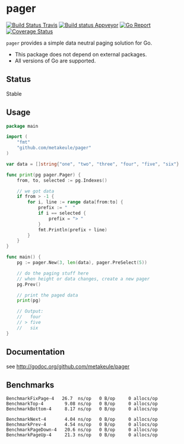 
pager
=====

[![Build Status Travis](https://secure.travis-ci.org/metakeule/pager.png)](http://travis-ci.org/metakeule/pager) [![Build status Appveyor](https://ci.appveyor.com/api/projects/status/82i4pu5giscl7b13?svg=true)](https://ci.appveyor.com/project/metakeule/pager) [![Go Report](https://goreportcard.com/badge/github.com/metakeule/pager)](https://goreportcard.com/report/github.com/metakeule/pager) [![Coverage Status](https://coveralls.io/repos/github/metakeule/pager/badge.svg?branch=master)](https://coveralls.io/github/metakeule/pager?branch=master)

`pager` provides a simple data neutral paging solution for Go.

- This package does not depend on external packages.
- All versions of Go are supported.

Status
------

Stable

Usage
-----

```go
package main

import (
	"fmt"
	"github.com/metakeule/pager"
)

var data = []string{"one", "two", "three", "four", "five", "six"}

func print(pg pager.Pager) {
	from, to, selected := pg.Indexes()

    // we got data
	if from > -1 {  
		for i, line := range data[from:to] {
			prefix := "  "
			if i == selected {
				prefix = "> "
			}
			fmt.Println(prefix + line)
		}
	}
}

func main() {
	pg := pager.New(3, len(data), pager.PreSelect(5))

    // do the paging stuff here
    // when height or data changes, create a new pager
	pg.Prev()

    // print the paged data
	print(pg)

	// Output:
	//   four
	// > five
	//   six
}
```

Documentation
-------------

see http://godoc.org/github.com/metakeule/pager

Benchmarks
----------

```
BenchmarkFixPage-4   26.7  ns/op   0 B/op     0 allocs/op
BenchmarkTop-4        9.08 ns/op   0 B/op     0 allocs/op
BenchmarkBottom-4     8.17 ns/op   0 B/op     0 allocs/op

BenchmarkNext-4       4.04 ns/op   0 B/op     0 allocs/op
BenchmarkPrev-4       4.54 ns/op   0 B/op     0 allocs/op
BenchmarkPageDown-4   20.6 ns/op   0 B/op     0 allocs/op
BenchmarkPageUp-4     21.3 ns/op   0 B/op     0 allocs/op
```